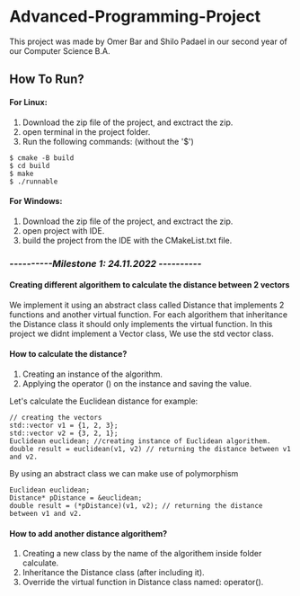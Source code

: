# Advanced-Programming-Project
This project was made by Omer Bar and Shilo Padael in our second year of our Computer Science B.A.

<h2>How To Run?</h2>
<h4>For Linux:</h4>
<ol>
  <li>Download the zip file of the project, and exctract the zip.</li>
  <li>open terminal in the project folder.</li>
  <li>Run the following commands: (without the '$')</li>
 </ol>
  <pre><code>$ cmake -B build
$ cd build
$ make
$ ./runnable</code></pre>

<h4>For Windows:</h4>
<ol>
  <li>Download the zip file of the project, and exctract the zip.</li>
  <li>open project with IDE.</li>
  <li>build the project from the IDE with the CMakeList.txt file.</li>
</ol>

<h3><i>----------Milestone 1: 24.11.2022 ----------</i></h3>
<h4>Creating different algorithem to calculate the distance between 2 vectors</h4>
<p>We implement it using an abstract class called Distance that implements 2 functions and another virtual function.
For each algorithem that inheritance the Distance class it should only implements the virtual function. In this project
we didnt implement a Vector class, We use the std vector class.</p>
<h4>How to calculate the distance?</h4>
<ol>
  <li>Creating an instance of the algorithm.</li>
  <li>Applying the operator () on the instance and saving the value.</li>
</ol>
<p>Let's calculate the Euclidean distance for example:</p> 
<pre><code>// creating the vectors
std::vector v1 = {1, 2, 3};
std::vector v2 = {3, 2, 1};
Euclidean euclidean; //creating instance of Euclidean algorithem.
double result = euclidean(v1, v2) // returning the distance between v1 and v2.
</code></pre>

<p>By using an abstract class we can make use of polymorphism</p>
<pre><code>Euclidean euclidean;
Distance* pDistance = &euclidean;
double result = (*pDistance)(v1, v2); // returning the distance between v1 and v2.
</code></pre>

<h4>How to add another distance algorithem?</h4>
<ol>
  <li>Creating a new class by the name of the algorithem inside folder calculate.</li>
  <li>Inheritance the Distance class (after including it).</li>
  <li>Override the virtual function in Distance class named: operator().</li>
</ol>

